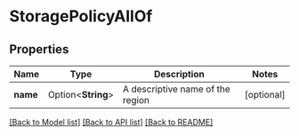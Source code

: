 # StoragePolicyAllOf

## Properties

Name | Type | Description | Notes
------------ | ------------- | ------------- | -------------
**name** | Option<**String**> | A descriptive name of the region | [optional]

[[Back to Model list]](../README.md#documentation-for-models) [[Back to API list]](../README.md#documentation-for-api-endpoints) [[Back to README]](../README.md)


